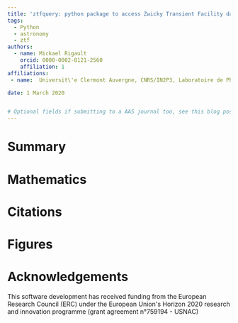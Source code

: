 ```yaml
---
title: 'ztfquery: python package to access Zwicky Transient Facility data'
tags:
  - Python
  - astronomy
  - ztf
authors:
  - name: Mickael Rigault
    orcid: 0000-0002-8121-2560
    affiliation: 1 
affiliations:
 - name:  Universit\'e Clermont Auvergne, CNRS/IN2P3, Laboratoire de Physique de Clermont, F-63000 Clermont-Ferrand, France.

date: 1 March 2020


# Optional fields if submitting to a AAS journal too, see this blog post:
---
```


# Summary



# Mathematics


# Citations


# Figures


# Acknowledgements

This software development has received funding from the European Research Council (ERC) under the European Union's Horizon 2020 research and innovation programme (grant agreement n°759194 - USNAC)
